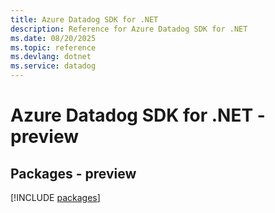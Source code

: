 ```yaml
---
title: Azure Datadog SDK for .NET
description: Reference for Azure Datadog SDK for .NET
ms.date: 08/20/2025
ms.topic: reference
ms.devlang: dotnet
ms.service: datadog
---
```

# Azure Datadog SDK for .NET - preview
## Packages - preview
[!INCLUDE [packages](datadog-index.md)]